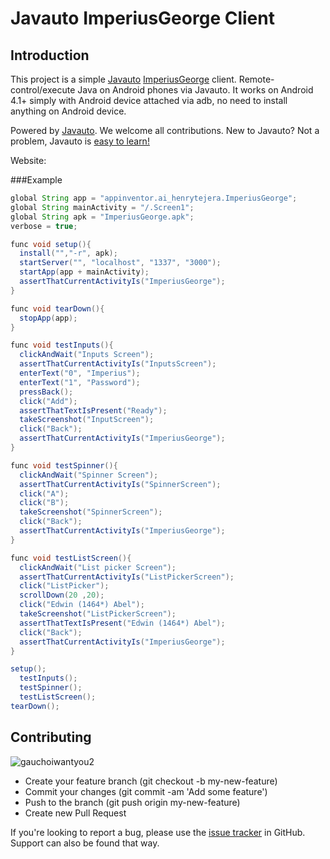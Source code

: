 # Javauto ImperiusGeorge Client

## Introduction

This project is a simple [Javauto](https://github.com/matthewdowney/javauto) [ImperiusGeorge](https://github.com/lookout/ImperiusGeorge) client. Remote-control/execute Java on Android phones via Javauto. It works on Android 4.1+ simply with Android device attached via adb, no need to install anything on Android device.

Powered by [Javauto](http://javauto.org). We welcome all contributions. New to Javauto? Not a problem, Javauto is [easy to learn!](http://javauto.org/docs/getting-started.html)

Website: 

###Example

```groovy
global String app = "appinventor.ai_henrytejera.ImperiusGeorge";
global String mainActivity = "/.Screen1";
global String apk = "ImperiusGeorge.apk";
verbose = true;

func void setup(){
  install("","-r", apk);
  startServer("", "localhost", "1337", "3000");
  startApp(app + mainActivity);
  assertThatCurrentActivityIs("ImperiusGeorge");
}

func void tearDown(){
  stopApp(app);
}

func void testInputs(){
  clickAndWait("Inputs Screen");
  assertThatCurrentActivityIs("InputsScreen");
  enterText("0", "Imperius"); 
  enterText("1", "Password"); 
  pressBack();
  click("Add");
  assertThatTextIsPresent("Ready");
  takeScreenshot("InputScreen");
  click("Back");
  assertThatCurrentActivityIs("ImperiusGeorge");
}

func void testSpinner(){
  clickAndWait("Spinner Screen");
  assertThatCurrentActivityIs("SpinnerScreen");
  click("A");
  click("B");
  takeScreenshot("SpinnerScreen");
  click("Back");
  assertThatCurrentActivityIs("ImperiusGeorge");
}

func void testListScreen(){
  clickAndWait("List picker Screen");
  assertThatCurrentActivityIs("ListPickerScreen");
  click("ListPicker");
  scrollDown(20 ,20);
  click("Edwin (1464*) Abel");
  takeScreenshot("ListPickerScreen");
  assertThatTextIsPresent("Edwin (1464*) Abel");
  click("Back");
  assertThatCurrentActivityIs("ImperiusGeorge");
}

setup();
  testInputs();
  testSpinner();
  testListScreen();
tearDown();
```

## Contributing
![gauchoiwantyou2](https://cloud.githubusercontent.com/assets/3797402/6204483/3f8bddbe-b534-11e4-9966-fbc78e8d8161.gif)


* Create your feature branch (git checkout -b my-new-feature)
* Commit your changes (git commit -am 'Add some feature')
* Push to the branch (git push origin my-new-feature)
* Create new Pull Request

If you're looking to report a bug, please use the [issue tracker](https://github.com/ohtejera/JavautoImperiusGeorge/issues) in GitHub. Support can also be found that way.
